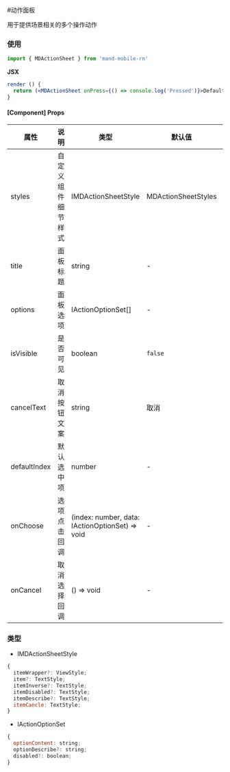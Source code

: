 #动作面板

用于提供场景相关的多个操作动作

### 使用

```javascript
import { MDActionSheet } from 'mand-mobile-rn'
```

**JSX**

```jsx
render () {
  return (<MDActionSheet onPress={() => console.log('Pressed')}>Default</MDActionSheet>)
}
```

#### [Component] Props

| 属性         | 说明               | 类型                                            | 默认值              | 必须 | 备注 |
| ------------ | ------------------ | ----------------------------------------------- | ------------------- | ---- | ---- |
| styles       | 自定义组件细节样式 | IMDActionSheetStyle                             | MDActionSheetStyles | N    | -    |
| title        | 面板标题           | string                                          | -                   | N    | -    |
| options      | 面板选项           | IActionOptionSet[]                              | -                   | Y    | -    |
| isVisible    | 是否可见           | boolean                                         | `false`             | N    | -    |
| cancelText   | 取消按钮文案       | string                                          | 取消                | N    | -    |
| defaultIndex | 默认选中项         | number                                          | -                   | N    | -    |
| onChoose     | 选项点击回调       | (index: number, data: IActionOptionSet) => void | -                   | N    | -    |
| onCancel     | 取消选择回调       | () => void                                      | -                   | N    | -    |

### 类型

- IMDActionSheetStyle

```js
{
  itemWrapper?: ViewStyle;
  item?: TextStyle;
  itemInverse?: TextStyle;
  itemDisabled?: TextStyle;
  itemDescribe?: TextStyle;
  itemCancle: TextStyle;
}
```

- IActionOptionSet

```js
{
  optionContent: string;
  optionDescribe?: string;
  disabled?: boolean;
}
```

